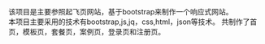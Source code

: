 该项目是主要参照起飞页网站，基于bootstrap来制作一个响应式网站。<br/>
本项目主要采用的技术有bootstrap,js,jq，css,html，json等技术。
共制作了首页，模板页，套餐页，案例页，登录页和注册页。
